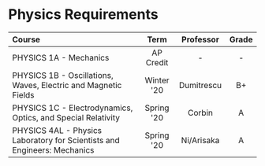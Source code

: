 # Physics Requirements

| Course                                                       |    Term    | Professor  | Grade |
| :----------------------------------------------------------- | :--------: | :--------: | :---: |
| PHYSICS 1A - Mechanics                                       | AP Credit  |     -      |   -   |
| PHYSICS 1B - Oscillations, Waves, Electric and Magnetic Fields | Winter '20 | Dumitrescu |  B+   |
| PHYSICS 1C - Electrodynamics, Optics, and Special Relativity | Spring '20 |   Corbin   |   A   |
| PHYSICS 4AL - Physics Laboratory for Scientists and Engineers: Mechanics | Spring '20 | Ni/Arisaka |   A   |